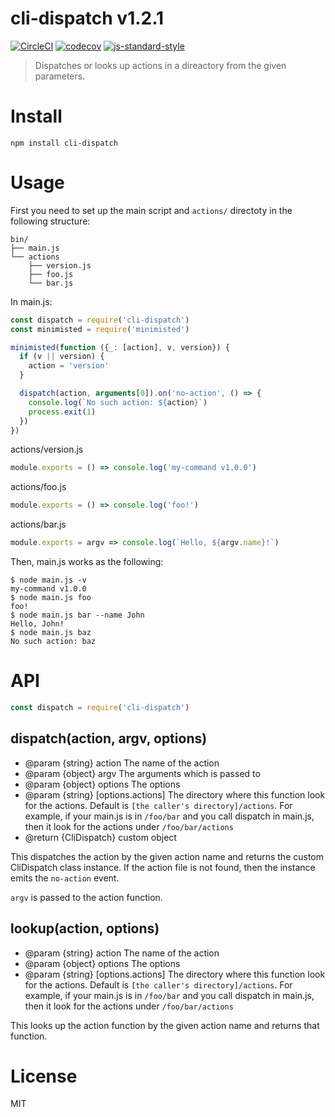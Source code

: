 # cli-dispatch v1.2.1

[![CircleCI](https://circleci.com/gh/kt3k/cli-dispatch.svg?style=svg)](https://circleci.com/gh/kt3k/cli-dispatch)
[![codecov](https://codecov.io/gh/kt3k/cli-dispatch/branch/master/graph/badge.svg)](https://codecov.io/gh/kt3k/cli-dispatch)
[![js-standard-style](https://img.shields.io/badge/code%20style-standard-brightgreen.svg)](http://standardjs.com/)

> Dispatches or looks up actions in a direactory from the given parameters.

# Install

    npm install cli-dispatch

# Usage

First you need to set up the main script and `actions/` directoty in the following structure:

```
bin/
├── main.js
└── actions
    ├── version.js
    ├── foo.js
    └── bar.js
```

In main.js:

```js
const dispatch = require('cli-dispatch')
const minimisted = require('minimisted')

minimisted(function ({_: [action], v, version}) {
  if (v || version) {
    action = 'version'
  }

  dispatch(action, arguments[0]).on('no-action', () => {
    console.log(`No such action: ${action}`)
    process.exit(1)
  })
})
```

actions/version.js
```js
module.exports = () => console.log('my-command v1.0.0')
```

actions/foo.js
```js
module.exports = () => console.log('foo!')
```

actions/bar.js
```js
module.exports = argv => console.log(`Hello, ${argv.name}!`)
```

Then, main.js works as the following:

    $ node main.js -v
    my-command v1.0.0
    $ node main.js foo
    foo!
    $ node main.js bar --name John
    Hello, John!
    $ node main.js baz
    No such action: baz

# API

```js
const dispatch = require('cli-dispatch')
```

## dispatch(action, argv, options)

- @param {string} action The name of the action
- @param {object} argv The arguments which is passed to
- @param {object} options The options
- @param {string} [options.actions] The directory where this function look for the actions. Default is `[the caller's directory]/actions`. For example, if your main.js is in `/foo/bar` and you call dispatch in main.js, then it look for the actions under `/foo/bar/actions`
- @return {CliDispatch} custom object

This dispatches the action by the given action name and returns the custom CliDispatch class instance. If the action file is not found, then the instance emits the `no-action` event.

`argv` is passed to the action function. 

## lookup(action, options)

- @param {string} action The name of the action
- @param {object} options The options
- @param {string} [options.actions] The directory where this function look for the actions. Default is `[the caller's directory]/actions`. For example, if your main.js is in `/foo/bar` and you call dispatch in main.js, then it look for the actions under `/foo/bar/actions`

This looks up the action function by the given action name and returns that function.

# License

MIT
